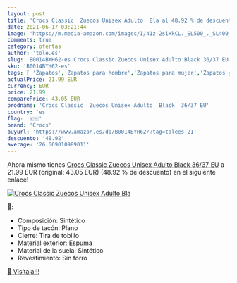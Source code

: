 ```yaml
---
layout: post
title: 'Crocs Classic  Zuecos Unisex Adulto  Bla al 48.92 % de descuento'
date: 2021-06-17 03:21:44
image: 'https://m.media-amazon.com/images/I/41z-2si+kCL._SL500_._SL400_.jpg'
comments: true
category: ofertas
author: 'tole.es'
slug: 'B0014BYH62-es Crocs Classic Zuecos Unisex Adulto Black 36/37 EU'
sku: 'B0014BYH62-es'
tags: [ 'Zapatos','Zapatos para hombre','Zapatos para mujer','Zapatos y complementos','Zuecos y mules de mujer','Zuecos y mules para hombre','crocs','zuecos', ]
actualPrice: 21.99 EUR
currency: EUR
price: 21.99
comparePrice: 43.05 EUR
prodname: 'Crocs Classic  Zuecos Unisex Adulto  Black  36/37 EU'
country: 'es'
flag: '🇪🇸'
brand: 'Crocs'
buyurl: 'https://www.amazon.es/dp/B0014BYH62/?tag=tolees-21'
descuento: '48.92'
average: '26.669010989011'
---
```


Ahora mismo tienes [Crocs Classic  Zuecos Unisex Adulto  Black  36/37 EU](https://www.amazon.es/dp/B0014BYH62/?tag=tolees-21) a 21.99 EUR (original: 43.05 EUR) (48.92 %  de descuento) en el siguiente enlace!

[![Crocs Classic  Zuecos Unisex Adulto  Bla](https://m.media-amazon.com/images/I/41z-2si+kCL._SL500_._SL400_.jpg)](https://www.amazon.es/dp/B0014BYH62/?tag=tolees-21)

🔎:

- Composición: Sintético
- Tipo de tacón: Plano
- Cierre: Tira de tobillo
- Material exterior: Espuma
- Material de la suela: Sintético
- Revestimiento: Sin forro

[🛒 Visítala!!!](https://www.amazon.es/dp/B0014BYH62/?tag=tolees-21)
